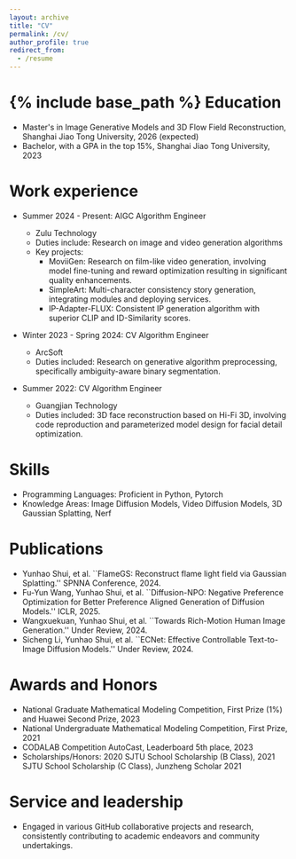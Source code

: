 ```yaml
---
layout: archive
title: "CV"
permalink: /cv/
author_profile: true
redirect_from:
  - /resume
---
```


{% include base_path %}
Education
======
* Master's in Image Generative Models and 3D Flow Field Reconstruction, Shanghai Jiao Tong University, 2026 (expected)
* Bachelor, with a GPA in the top 15%, Shanghai Jiao Tong University, 2023

Work experience
======
* Summer 2024 - Present: AIGC Algorithm Engineer
  * Zulu Technology
  * Duties include: Research on image and video generation algorithms
  * Key projects: 
    * MoviiGen: Research on film-like video generation, involving model fine-tuning and reward optimization resulting in significant quality enhancements.
    * SimpleArt: Multi-character consistency story generation, integrating modules and deploying services.
    * IP-Adapter-FLUX: Consistent IP generation algorithm with superior CLIP and ID-Similarity scores.

* Winter 2023 - Spring 2024: CV Algorithm Engineer
  * ArcSoft
  * Duties included: Research on generative algorithm preprocessing, specifically ambiguity-aware binary segmentation.

* Summer 2022: CV Algorithm Engineer
  * Guangjian Technology
  * Duties included: 3D face reconstruction based on Hi-Fi 3D, involving code reproduction and parameterized model design for facial detail optimization.

Skills
======
* Programming Languages: Proficient in Python, Pytorch
* Knowledge Areas: Image Diffusion Models, Video Diffusion Models, 3D Gaussian Splatting, Nerf

Publications
======
* Yunhao Shui, et al. ``FlameGS: Reconstruct flame light field via Gaussian Splatting.'' SPNNA Conference, 2024. 
* Fu-Yun Wang, Yunhao Shui, et al. ``Diffusion-NPO: Negative Preference Optimization for Better Preference Aligned Generation of Diffusion Models.'' ICLR, 2025.
* Wangxuekuan, Yunhao Shui, et al. ``Towards Rich-Motion Human Image Generation.'' Under Review, 2024.
* Sicheng Li, Yunhao Shui, et al. ``ECNet: Effective Controllable Text-to-Image Diffusion Models.'' Under Review, 2024.

Awards and Honors
======
* National Graduate Mathematical Modeling Competition, First Prize (1%) and Huawei Second Prize, 2023
* National Undergraduate Mathematical Modeling Competition, First Prize, 2021
* CODALAB Competition AutoCast, Leaderboard 5th place, 2023
* Scholarships/Honors: 2020 SJTU School Scholarship (B Class), 2021 SJTU School Scholarship (C Class), Junzheng Scholar 2021

Service and leadership
======
* Engaged in various GitHub collaborative projects and research, consistently contributing to academic endeavors and community undertakings.
